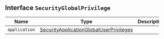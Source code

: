 ## Interface `SecurityGlobalPrivilege`

| Name | Type | Description |
| - | - | - |
| `application` | [SecurityApplicationGlobalUserPrivileges](./SecurityApplicationGlobalUserPrivileges.md) | &nbsp; |

